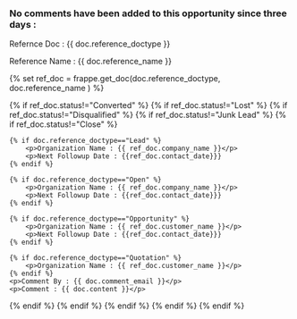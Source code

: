 <h3><p>No comments have been added to this opportunity since three days :</p></h3>
<p>Refernce Doc : {{ doc.reference_doctype }}</p>
<p>Reference Name : {{ doc.reference_name }}</p>
{% set ref_doc = frappe.get_doc(doc.reference_doctype, doc.reference_name ) %}

{% if ref_doc.status!="Converted" %}
{% if ref_doc.status!="Lost" %}
{% if ref_doc.status!="Disqualified" %}
{% if ref_doc.status!="Junk Lead" %}
{% if ref_doc.status!="Close" %}


    {% if doc.reference_doctype=="Lead" %}
        <p>Organization Name : {{ ref_doc.company_name }}</p>
        <p>Next Followup Date : {{ref_doc.contact_date}}}
    {% endif %}
    
    {% if doc.reference_doctype=="Open" %}
        <p>Organization Name : {{ ref_doc.company_name }}</p>
        <p>Next Followup Date : {{ref_doc.contact_date}}}
    {% endif %}

    {% if doc.reference_doctype=="Opportunity" %}
        <p>Organization Name : {{ ref_doc.customer_name }}</p>
        <p>Next Followup Date : {{ref_doc.contact_date}}}
    {% endif %}

    {% if doc.reference_doctype=="Quotation" %}
        <p>Organization Name : {{ ref_doc.customer_name }}</p>
    {% endif %}
    <p>Comment By : {{ doc.comment_email }}</p>
    <p>Comment : {{ doc.content }}</p>

{% endif %}
{% endif %}
{% endif %}
{% endif %}
{% endif %}
